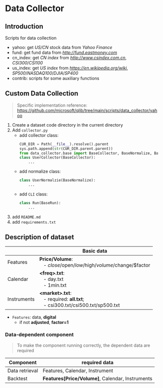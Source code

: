 # Data Collector

## Introduction

Scripts for data collection

- yahoo: get *US/CN* stock data from *Yahoo Finance*
- fund: get fund data from *http://fund.eastmoney.com*
- cn_index: get *CN index* from *http://www.csindex.com.cn*, *CSI300*/*CSI100*
- us_index: get *US index* from *https://en.wikipedia.org/wiki*, *SP500*/*NASDAQ100*/*DJIA*/*SP400*
- contrib: scripts for some auxiliary functions


## Custom Data Collection

> Specific implementation reference: https://github.com/microsoft/qlib/tree/main/scripts/data_collector/yahoo

1. Create a dataset code directory in the current directory
2. Add `collector.py`
   - add collector class:
     ```python
     CUR_DIR = Path(__file__).resolve().parent
     sys.path.append(str(CUR_DIR.parent.parent))
     from data_collector.base import BaseCollector, BaseNormalize, BaseRun
     class UserCollector(BaseCollector):
         ...
     ```
   - add normalize class:
     ```python
     class UserNormalzie(BaseNormalize):
         ...
     ```
   - add `CLI` class:
     ```python
     class Run(BaseRun):
         ...
     ```
3. add `README.md`
4. add `requirements.txt`


## Description of dataset

  |             | Basic data                                                                                                       |
  |------------------------------------------------------------------------------------------------------------------|---------------------------------------------------------------|
  | Features    | **Price/Volume**: <br>&nbsp;&nbsp; - $close/$open/$low/$high/$volume/$change/$factor                             |
  | Calendar    | **\<freq>.txt**: <br>&nbsp;&nbsp; - day.txt<br>&nbsp;&nbsp;  - 1min.txt                                          |
  | Instruments | **\<market>.txt**: <br>&nbsp;&nbsp; - required: **all.txt**; <br>&nbsp;&nbsp;  - csi300.txt/csi500.txt/sp500.txt |

  - `Features`: data, **digital**
    - if not **adjusted**, **factor=1**

### Data-dependent component

> To make the component running correctly, the dependent data are required

  | Component      | required data                                     |
  |---------------------------------------------------|--------------------------------|
  | Data retrieval | Features, Calendar, Instrument                    |
  | Backtest       | **Features[Price/Volume]**, Calendar, Instruments |